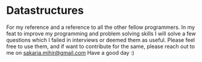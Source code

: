 # Datastructures
For my reference and a reference to all the other fellow programmers.
In my feat to improve my programming and problem solving skills I will solve a few questions which I failed in interviews or deemed them as useful. Please feel free to use them, and if want to contribute for the same, please reach out to me on sakaria.mihir@gmail.com
Have a good day :) 